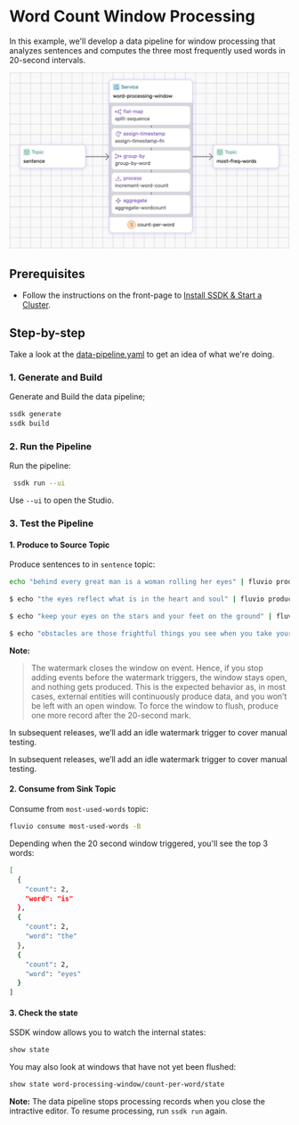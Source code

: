 # Word Count Window Processing

In this example, we'll develop a data pipeline for window processing that analyzes sentences and computes the three most frequently used words in 20-second intervals.

<p align="center">
 <img width="700" src="word-count.jpg">
</p>

## Prerequisites

* Follow the instructions on the front-page to [Install SSDK & Start a Cluster].


## Step-by-step

Take a look at the [data-pipeline.yaml](./data-pipeline.yaml) to get an idea of what we're doing.


### 1. Generate and Build

Generate and Build the data pipeline;

```bash
ssdk generate
ssdk build
```

### 2. Run the Pipeline

Run the pipeline:

```bash
 ssdk run --ui
```

Use `--ui` to open the Studio.


### 3. Test the Pipeline

#### 1. Produce to Source Topic

Produce sentences to in `sentence` topic:

```bash
echo "behind every great man is a woman rolling her eyes" | fluvio produce sentence
```

```bash
$ echo "the eyes reflect what is in the heart and soul" | fluvio produce sentence
```

```bash
$ echo "keep your eyes on the stars and your feet on the ground" | fluvio produce sentence
```

```bash
$ echo "obstacles are those frightful things you see when you take your eyes off your goal" | fluvio produce sentence
```

**Note:**

> The watermark closes the window on event. Hence, if you stop adding events before the watermark triggers, the window stays open, and nothing gets produced. This is the expected behavior as, in most cases, external entities will continuously produce data, and you won’t be left with an open window. To force the window to flush, produce one more record after the 20-second mark.

In subsequent releases, we’ll add an idle watermark trigger to cover manual testing.

In subsequent releases, we’ll add an idle watermark trigger to cover manual testing.


#### 2. Consume from Sink Topic

Consume from `most-used-words` topic:

```bash
fluvio consume most-used-words -B
```

Depending when the 20 second window triggered, you'll see the top 3 words:

```bash
[
  {
    "count": 2,
    "word": "is"
  },
  {
    "count": 2,
    "word": "the"
  },
  {
    "count": 2,
    "word": "eyes"
  }
]
```

#### 3. Check the state

SSDK window allows you to watch the internal states:

```bash
show state
```

You may also look at windows that have not yet been flushed:

```bash
show state word-processing-window/count-per-word/state
```

**Note:** The data pipeline stops processing records when you close the intractive editor. To resume processing, run `ssdk run` again.



[Install SSDK & Start a Cluster]: /README.MD#prerequisites
